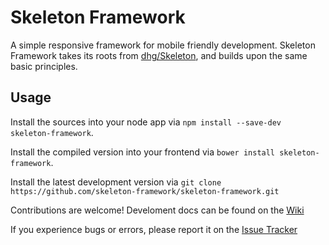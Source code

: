 # Skeleton Framework
A simple responsive framework for mobile friendly development. 
Skeleton Framework takes its roots from
[dhg/Skeleton](https://github.com/dhg/Skeleton), 
and builds upon the same basic principles.

## Usage
Install the sources into your node app via
`npm install --save-dev skeleton-framework`.

Install the compiled version into your frontend via
`bower install skeleton-framework`.

Install the latest development version via
`git clone https://github.com/skeleton-framework/skeleton-framework.git`

Contributions are welcome! Develoment docs can be found on the
[Wiki](https://github.com/skeleton-framework/skeleton-framework/wiki/Skeleton-Framework-Development)

If you experience bugs or errors, please report it on the
[Issue Tracker](https://github.com/skeleton-framework/skeleton-framework/issues)
